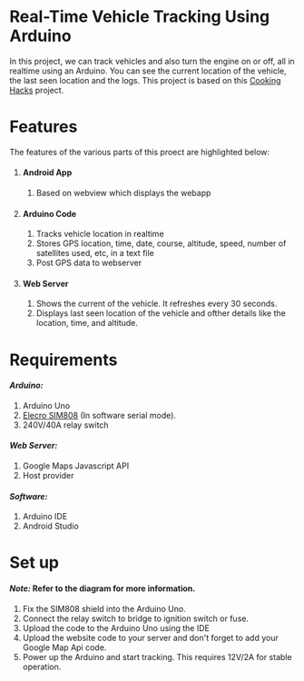 # Real-Time Vehicle Tracking Using Arduino

In this project, we can track vehicles and also turn the engine on or off, all in realtime using an Arduino. You can see the current location of the vehicle, the last seen location and the logs. This project is based on this [Cooking Hacks](https://www.cooking-hacks.com/projects/arduino-realtime-gps-gprs-vehicle-tracking) project.

# Features

The features of the various parts of this proect are highlighted below:

1.  #### Android  App

    1. Based on webview which displays the webapp

2.  #### Arduino Code

    1. Tracks vehicle location in realtime
    2. Stores GPS location, time, date, course, altitude, speed, number of satellites used, etc, in a text file 
    3. Post GPS data to webserver

3. #### Web Server

    1. Shows the current of the vehicle. It refreshes every 30 seconds.
    2. Displays last seen location of the vehicle and ofther details like the location, time, and altitude. 


# Requirements

#### *Arduino:*  

  1. Arduino Uno
  2. [Elecro SIM808](https://www.aliexpress.com/item/High-Quality-SIM808-GPRS-GSM-GPS-Shield-2-in-1-Shield-GSM-GPRS-GPS-Development-Board/32515326895.html) (In software serial mode). 
  3. 240V/40A relay switch

#### *Web Server:*

  1.   Google Maps Javascript API
  2.   Host provider

#### *Software:*

  1. Arduino IDE
  2. Android Studio


# Set up

#### *Note:* Refer to the diagram for more information. 

  1. Fix the SIM808 shield into the Arduino Uno.
  2. Connect the relay switch to bridge to ignition switch or fuse. 
  2. Upload the code to the Arduino Uno using the IDE
  3. Upload the website code to your server and don't forget to add your Google Map Api code.
  4. Power up the Arduino and start tracking. This requires 12V/2A for stable operation. 


